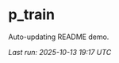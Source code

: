 # p_train

Auto-updating README demo.

<!--START_SECTION:status-->
_Last run: 2025-10-13 19:17 UTC_
<!--END_SECTION:status-->


































































































































































































































































































































































































































































































































































































































































































































































































































































































































































































































































































































































































